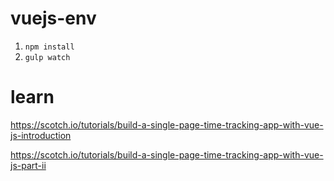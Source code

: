 # vuejs-env
1. `npm install`
1. `gulp watch`

# learn
https://scotch.io/tutorials/build-a-single-page-time-tracking-app-with-vue-js-introduction

https://scotch.io/tutorials/build-a-single-page-time-tracking-app-with-vue-js-part-ii

